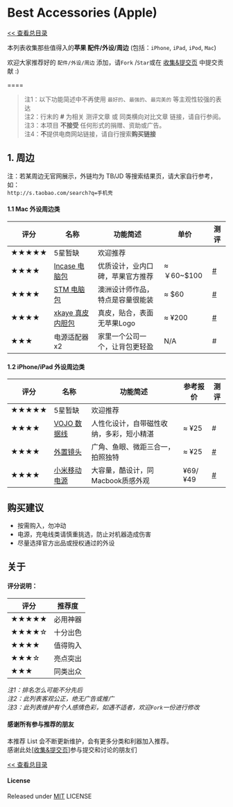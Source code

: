 # Best Accessories (Apple)

[<< 查看总目录]

本列表收集那些值得入的**苹果 配件/外设/周边** (包括：`iPhone`, `iPad`, `iPod`, `Mac`)

欢迎大家推荐好的 `配件/外设/周边` 添加，请`Fork` /`Star`或在 [收集&提交页] 中提交贡献 :)

====

>注1：以下功能简述中不再使用 `最好的`、`最强的`、`最完美的` 等主观性较强的表达  
>注2：行末的 **#** 为相关 测评文章 或 同类横向对比文章 链接，请自行参阅。  
>注3：本项目 **不接受** 任何形式的捐赠、资助或广告。  
>注4：**不**提供电商网站链接，请自行搜索**购买链接**  

## 1. 周边

注：若某周边无官网展示，外链均为 TB/JD 等搜索结果页，请大家自行参考，如：  
`http://s.taobao.com/search?q=手机壳`

#### 1.1 Mac 外设周边类

评分   | 名称  | 功能简述 | 单价 | 测评
----- | ----- | ------ | ----- | -----
★★★★★  | 5星暂缺 | 欢迎推荐 |  | 
★★★★   | [Incase 电脑包] | 优质设计，业内口碑，苹果官方推荐 | ≈ ￥60~$100 | [#](https://www.youtube.com/watch?v=Re7hyVB01z4)
★★★★   | [STM 电脑包] | 澳洲设计师作品，特点是容量很能装 | ≈ $60 | [#](http://v.youku.com/v_show/id_XMzA1ODM3MjUy.html)
★★★★   | [xkaye 真皮内胆包] | 真皮，贴合，表面无苹果Logo | ≈ ¥200 | [#](http://detail.tmall.com/item.htm?id=15979234188)
★★★    | 电源适配器x2 | 家里一个公司一个，让背包更轻盈 | N/A | #

#### 1.2 iPhone/iPad 外设周边类

评分   | 名称  | 功能简述 | 参考报价 | 测评
----- | ----- | ------ | ----- | -----
★★★★★  | 5星暂缺 | 欢迎推荐 |  | 
★★★★   | [VOJO 数据线] | 人性化设计，自带磁性收纳，多彩，短小精湛 | ≈ ¥25 | #
★★★★   | [外置镜头] | 广角、鱼眼、微距三合一，拍照独特 | ≈ ¥25 | [#](http://digi.tech.qq.com/a/20110716/000005_2.htm)
★★★★   | [小米移动电源] | 大容量，酷设计，同Macbook质感外观 | ¥69/¥49 | [#](http://v.youku.com/v_show/id_XNjQ1NzI3MjA4.html)

## 购买建议

* 按需购入，勿冲动
* 电源，充电线类请慎重挑选，防止对机器造成伤害
* 尽量选择官方出品或授权通过的外设

## 关于

#### 评分说明： 
 
评分   | 推荐度 
----- | -----
★★★★★ | 必用神器
★★★★☆ | 十分出色
★★★★  | 值得购入
★★★☆  | 亮点突出
★★★   | 同类出众

*注1：排名怎么可能不分先后*  
*注2：此列表客观公正，绝无广告或推广*  
*注3：此列表维护有个人感情色彩，如遇不适者，欢迎`Fork`一份进行修改*

#### 感谢所有参与推荐的朋友

本推荐 List 会不断更新维护，会有更多分类和利器加入推荐。  
感谢此处\[[收集&提交页]\]参与提交和讨论的朋友们

[<< 查看总目录]

#### License

Released under [MIT] LICENSE

[<< 查看总目录]: https://github.com/hzlzh/Best-App
[issue]: https://github.com/hzlzh/Best-App/issues
[收集&提交页]: https://github.com/hzlzh/Best-App/issues
[反馈]: https://github.com/hzlzh/Best-App/issues/new
[MIT]: http://rem.mit-license.org/
[Incase 电脑包]: http://goincase.com/
[STM 电脑包]: http://www.stmbags.com.au/
[xkaye 真皮内胆包]: http://detail.tmall.com/item.htm?id=15979234188

[VOJO 数据线]: http://vojotech.taobao.com/
[外置镜头]: http://s.taobao.com/search?q=iphone%203合一镜头
[小米移动电源]: http://www.xiaomi.com/dianyuan